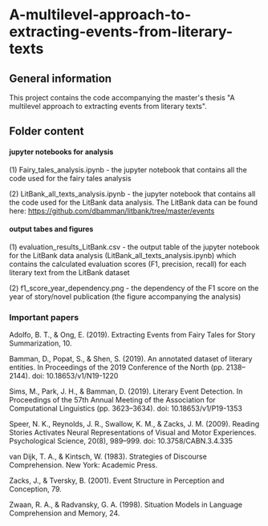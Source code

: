 A-multilevel-approach-to-extracting-events-from-literary-texts
===

## General information

This project contains the code accompanying the master's thesis "A multilevel approach to extracting events from literary texts".


## Folder content
#### jupyter notebooks for analysis
(1) Fairy_tales_analysis.ipynb - the jupyter notebook that contains all the code used for the fairy tales analysis

(2) LitBank_all_texts_analysis.ipynb - the jupyter notebook that contains all the code used for the LitBank data analysis. The LitBank data can be found here: https://github.com/dbamman/litbank/tree/master/events

#### output tabes and figures
(1) evaluation_results_LitBank.csv - the output table of the jupyter notebook for the LitBank data analysis (LitBank_all_texts_analysis.ipynb) which contains the calculated evaluation scores (F1, precision, recall) for each literary text from the LitBank dataset

(2) f1_score_year_dependency.png - the dependency of the F1 score on the year of story/novel publication (the figure accompanying the analysis)


### Important papers
Adolfo, B. T., & Ong, E. (2019). Extracting Events from Fairy Tales for Story Summarization, 10.

Bamman, D., Popat, S., & Shen, S. (2019). An annotated dataset of literary entities. In Proceedings
of the 2019 Conference of the North (pp. 2138–2144). doi: 10.18653/v1/N19-1220

Sims, M., Park, J. H., & Bamman, D. (2019). Literary Event Detection. In Proceedings of the
57th Annual Meeting of the Association for Computational Linguistics (pp. 3623–3634). doi: 10.18653/v1/P19-1353

Speer, N. K., Reynolds, J. R., Swallow, K. M., & Zacks, J. M. (2009). Reading Stories Activates
Neural Representations of Visual and Motor Experiences. Psychological Science, 20(8),
989–999. doi: 10.3758/CABN.3.4.335

van Dijk, T. A., & Kintsch, W. (1983). Strategies of Discourse Comprehension. New York: Academic
Press.

Zacks, J., & Tversky, B. (2001). Event Structure in Perception and Conception, 79.

Zwaan, R. A., & Radvansky, G. A. (1998). Situation Models in Language Comprehension and
Memory, 24.
